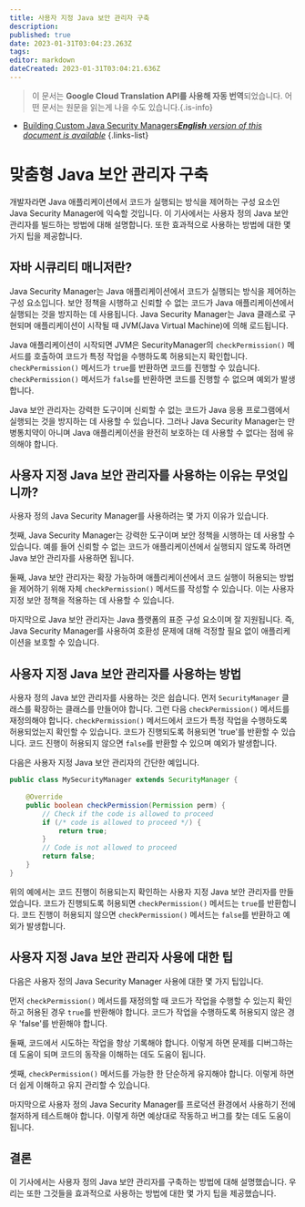 ```yaml
---
title: 사용자 지정 Java 보안 관리자 구축
description: 
published: true
date: 2023-01-31T03:04:23.263Z
tags: 
editor: markdown
dateCreated: 2023-01-31T03:04:21.636Z
---
```


> 이 문서는 **Google Cloud Translation API를 사용해 자동 번역**되었습니다.
어떤 문서는 원문을 읽는게 나을 수도 있습니다.{.is-info}
- [Building Custom Java Security Managers***English** version of this document is available*](/en/Knowledge-base/Java/building-custom-java-security-managers)
{.links-list}



# 맞춤형 Java 보안 관리자 구축

개발자라면 Java 애플리케이션에서 코드가 실행되는 방식을 제어하는 구성 요소인 Java Security Manager에 익숙할 것입니다. 이 기사에서는 사용자 정의 Java 보안 관리자를 빌드하는 방법에 대해 설명합니다. 또한 효과적으로 사용하는 방법에 대한 몇 가지 팁을 제공합니다.

## 자바 시큐리티 매니저란?

Java Security Manager는 Java 애플리케이션에서 코드가 실행되는 방식을 제어하는 구성 요소입니다. 보안 정책을 시행하고 신뢰할 수 없는 코드가 Java 애플리케이션에서 실행되는 것을 방지하는 데 사용됩니다. Java Security Manager는 Java 클래스로 구현되며 애플리케이션이 시작될 때 JVM(Java Virtual Machine)에 의해 로드됩니다.

Java 애플리케이션이 시작되면 JVM은 SecurityManager의 `checkPermission()` 메서드를 호출하여 코드가 특정 작업을 수행하도록 허용되는지 확인합니다. `checkPermission()` 메서드가 `true`를 반환하면 코드를 진행할 수 있습니다. `checkPermission()` 메서드가 `false`를 반환하면 코드를 진행할 수 없으며 예외가 발생합니다.

Java 보안 관리자는 강력한 도구이며 신뢰할 수 없는 코드가 Java 응용 프로그램에서 실행되는 것을 방지하는 데 사용할 수 있습니다. 그러나 Java Security Manager는 만병통치약이 아니며 Java 애플리케이션을 완전히 보호하는 데 사용할 수 없다는 점에 유의해야 합니다.

## 사용자 지정 Java 보안 관리자를 사용하는 이유는 무엇입니까?

사용자 정의 Java Security Manager를 사용하려는 몇 가지 이유가 있습니다.

첫째, Java Security Manager는 강력한 도구이며 보안 정책을 시행하는 데 사용할 수 있습니다. 예를 들어 신뢰할 수 없는 코드가 애플리케이션에서 실행되지 않도록 하려면 Java 보안 관리자를 사용하면 됩니다.

둘째, Java 보안 관리자는 확장 가능하며 애플리케이션에서 코드 실행이 허용되는 방법을 제어하기 위해 자체 `checkPermission()` 메서드를 작성할 수 있습니다. 이는 사용자 지정 보안 정책을 적용하는 데 사용할 수 있습니다.

마지막으로 Java 보안 관리자는 Java 플랫폼의 표준 구성 요소이며 잘 지원됩니다. 즉, Java Security Manager를 사용하여 호환성 문제에 대해 걱정할 필요 없이 애플리케이션을 보호할 수 있습니다.

## 사용자 지정 Java 보안 관리자를 사용하는 방법

사용자 정의 Java 보안 관리자를 사용하는 것은 쉽습니다. 먼저 `SecurityManager` 클래스를 확장하는 클래스를 만들어야 합니다. 그런 다음 `checkPermission()` 메서드를 재정의해야 합니다. `checkPermission()` 메서드에서 코드가 특정 작업을 수행하도록 허용되었는지 확인할 수 있습니다. 코드가 진행되도록 허용되면 'true'를 반환할 수 있습니다. 코드 진행이 허용되지 않으면 `false`를 반환할 수 있으며 예외가 발생합니다.

다음은 사용자 지정 Java 보안 관리자의 간단한 예입니다.

```java
public class MySecurityManager extends SecurityManager {
    
    @Override
    public boolean checkPermission(Permission perm) {
        // Check if the code is allowed to proceed
        if (/* code is allowed to proceed */) {
            return true;
        }
        // Code is not allowed to proceed
        return false;
    }
}
```

위의 예에서는 코드 진행이 허용되는지 확인하는 사용자 지정 Java 보안 관리자를 만들었습니다. 코드가 진행되도록 허용되면 `checkPermission()` 메서드는 `true`를 반환합니다. 코드 진행이 허용되지 않으면 `checkPermission()` 메서드는 `false`를 반환하고 예외가 발생합니다.

## 사용자 지정 Java 보안 관리자 사용에 대한 팁

다음은 사용자 정의 Java Security Manager 사용에 대한 몇 가지 팁입니다.

먼저 `checkPermission()` 메서드를 재정의할 때 코드가 작업을 수행할 수 있는지 확인하고 허용된 경우 `true`를 반환해야 합니다. 코드가 작업을 수행하도록 허용되지 않은 경우 'false'를 반환해야 합니다.

둘째, 코드에서 시도하는 작업을 항상 기록해야 합니다. 이렇게 하면 문제를 디버그하는 데 도움이 되며 코드의 동작을 이해하는 데도 도움이 됩니다.

셋째, `checkPermission()` 메서드를 가능한 한 단순하게 유지해야 합니다. 이렇게 하면 더 쉽게 이해하고 유지 관리할 수 있습니다.

마지막으로 사용자 정의 Java Security Manager를 프로덕션 환경에서 사용하기 전에 철저하게 테스트해야 합니다. 이렇게 하면 예상대로 작동하고 버그를 찾는 데도 도움이 됩니다.

## 결론

이 기사에서는 사용자 정의 Java 보안 관리자를 구축하는 방법에 대해 설명했습니다. 우리는 또한 그것들을 효과적으로 사용하는 방법에 대한 몇 가지 팁을 제공했습니다.
